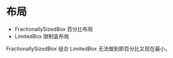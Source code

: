 # 布局

- FractionallySizedBox 百分比布局
- LimitedBox 限制盒布局

FractionallySizedBox 组合 LimitedBox 无法做到即百分比又现在最小。
